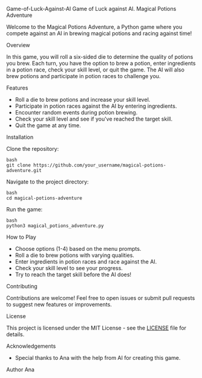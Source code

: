 Game-of-Luck-Against-AI
Game of Luck against AI.
Magical Potions Adventure

Welcome to the Magical Potions Adventure, a Python game where you compete against an AI in brewing magical potions and racing against time!

Overview

In this game, you will roll a six-sided die to determine the quality of potions you brew. Each turn, you have the option to brew a potion, enter ingredients in a potion race, check your skill level, or quit the game. The AI will also brew potions and participate in potion races to challenge you.

Features

- Roll a die to brew potions and increase your skill level.
- Participate in potion races against the AI by entering ingredients.
- Encounter random events during potion brewing.
- Check your skill level and see if you've reached the target skill.
- Quit the game at any time.

Installation

Clone the repository:

    bash
    git clone https://github.com/your_username/magical-potions-adventure.git
    
Navigate to the project directory:

    bash
    cd magical-potions-adventure
    
Run the game:

    bash
    python3 magical_potions_adventure.py
    
How to Play

- Choose options (1-4) based on the menu prompts.
- Roll a die to brew potions with varying qualities.
- Enter ingredients in potion races and race against the AI.
- Check your skill level to see your progress.
- Try to reach the target skill before the AI does!

Contributing

Contributions are welcome! Feel free to open issues or submit pull requests to suggest new features or improvements.

License

This project is licensed under the MIT License - see the [LICENSE](LICENSE) file for details.

Acknowledgements

- Special thanks to Ana with the help from AI for creating this game.


Author
Ana
